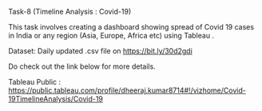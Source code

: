 Task-8 (Timeline Analysis : Covid-19)

This task involves creating a dashboard showing spread of Covid 19 cases in India or any
region (Asia, Europe, Africa etc) using Tableau .

Dataset: Daily updated .csv file on https://bit.ly/30d2gdi


Do check out the link below for more details.

Tableau Public : https://public.tableau.com/profile/dheeraj.kumar8714#!/vizhome/Covid-19TimelineAnalysis/Covid-19
